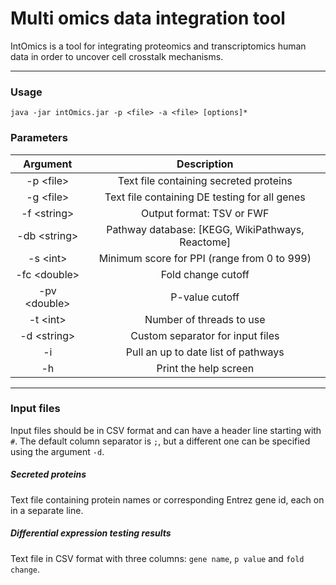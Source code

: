 # Multi omics data integration tool
IntOmics is a tool for integrating proteomics and transcriptomics human data in order to uncover cell crosstalk mechanisms.

---------------

### Usage
`java -jar intOmics.jar -p <file> -a <file> [options]*`

### Parameters
| Argument          | Description                                           |
|:-----------------:|:-----------------------------------------------------:|
| -p \<file>        | Text file containing secreted proteins                |
| -g \<file>        | Text file containing DE testing for all genes         |
| -f \<string>      | Output format: TSV or FWF                             |
| -db \<string>     | Pathway database: [KEGG, WikiPathways, Reactome]      |
| -s \<int>         | Minimum score for PPI (range from 0 to 999)           |
| -fc \<double>     | Fold change cutoff                                    |
| -pv \<double>     | P-value cutoff                                        |
| -t \<int>         | Number of threads to use                              |
| -d \<string>      | Custom separator for input files                      |
| -i                | Pull an up to date list of pathways                   |
| -h                | Print the help screen                                 |

--------------------

### Input files
Input files should be in CSV format and can have a header line starting with `#`. The default column separator is `;`, but a different one can be specified using the argument `-d`.
##### Secreted proteins
Text file containing protein names or corresponding Entrez gene id, each on in a separate line.

##### Differential expression testing results
Text file in CSV format with three columns: `gene name`, `p value` and `fold change`. 







